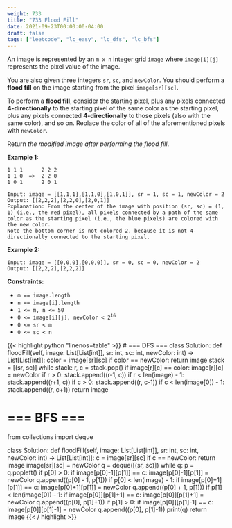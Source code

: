```yaml
---
weight: 733
title: "733 Flood Fill"
date: 2021-09-23T00:00:00-04:00
draft: false
tags: ["leetcode", "lc_easy", "lc_dfs", "lc_bfs"]
---
```


An image is represented by an `m x n` integer grid `image` where `image[i][j]` represents the pixel value of the image.

You are also given three integers `sr`, `sc`, and `newColor`. You should perform a **flood fill** on the image starting from the pixel `image[sr][sc]`.

To perform a **flood fill**, consider the starting pixel, plus any pixels connected **4-directionally** to the starting pixel of the same color as the starting pixel, plus any pixels connected **4-directionally** to those pixels (also with the same color), and so on. Replace the color of all of the aforementioned pixels with `newColor`.

Return _the modified image after performing the flood fill_.

**Example 1:**
```
1 1 1      2 2 2
1 1 0  =>  2 2 0
1 0 1      2 0 1

Input: image = [[1,1,1],[1,1,0],[1,0,1]], sr = 1, sc = 1, newColor = 2
Output: [[2,2,2],[2,2,0],[2,0,1]]
Explanation: From the center of the image with position (sr, sc) = (1, 1) (i.e., the red pixel), all pixels connected by a path of the same color as the starting pixel (i.e., the blue pixels) are colored with the new color.
Note the bottom corner is not colored 2, because it is not 4-directionally connected to the starting pixel.
```

**Example 2:**
```
Input: image = [[0,0,0],[0,0,0]], sr = 0, sc = 0, newColor = 2
Output: [[2,2,2],[2,2,2]]
```

**Constraints:**
- `m == image.length`
- `n == image[i].length`
- `1 <= m, n <= 50`
- <code>0 <= image[i][j], newColor < 2<sup>16</sup></code>
- `0 <= sr < m`
- `0 <= sc < n`

<div class="tabs"></div>
<div class="tab-content">
<div id="python" class="lang">
{{< highlight python "linenos=table" >}}
# === DFS ===
class Solution:
    def floodFill(self, image: List[List[int]], sr: int, sc: int, newColor: int) -> List[List[int]]:
        color = image[sr][sc]
        if color == newColor:
            return image
        stack = [(sr, sc)]
        while stack:
            r, c = stack.pop()
            if image[r][c] == color:
                image[r][c] = newColor
                if r > 0:
                    stack.append((r-1, c))
                if r < len(image) - 1:
                    stack.append((r+1, c))
                if c > 0:
                    stack.append((r, c-1))
                if c < len(image[0]) - 1:
                    stack.append((r, c+1))
        return image

# === BFS ===
from collections import deque

class Solution:
    def floodFill(self, image: List[List[int]], sr: int, sc: int, newColor: int) -> List[List[int]]:
        c = image[sr][sc]
        if c == newColor:
            return image
        image[sr][sc] = newColor
        q = deque([(sr, sc)])
        while q:
            p = q.popleft()
            if p[0] > 0:
                if image[p[0]-1][p[1]] == c:
                    image[p[0]-1][p[1]] = newColor
                    q.append((p[0] - 1, p[1]))
            if p[0] < len(image) - 1:
                if image[p[0]+1][p[1]] == c:
                    image[p[0]+1][p[1]] = newColor
                    q.append((p[0] + 1, p[1]))
            if p[1] < len(image[0]) - 1:
                if image[p[0]][p[1]+1] == c:
                    image[p[0]][p[1]+1] = newColor
                    q.append((p[0], p[1]+1))
            if p[1] > 0:
                if image[p[0]][p[1]-1] == c:
                    image[p[0]][p[1]-1] = newColor
                    q.append((p[0], p[1]-1))
            print(q)
        return image
{{< / highlight >}}
</div>
</div>
